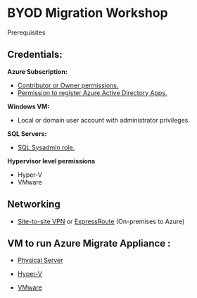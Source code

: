﻿# BYOD Migration Workshop

Prerequisites 

## Credentials: 

**Azure Subscription:**  
* [Contributor or Owner permissions.](https://learn.microsoft.com/en-us/azure/role-based-access-control/role-assignments-portal-subscription-admin) 
* [Permission to register Azure Active Directory Apps.](https://learn.microsoft.com/en-us/azure/active-directory/develop/quickstart-register-app#prerequisites)

**Windows VM:** 
* Local or domain user account with administrator privileges. 

**SQL Servers:**
* [SQL Sysadmin role.](https://learn.microsoft.com/en-us/sql/relational-databases/system-stored-procedures/sp-addsrvrolemember-transact-sql?view=sql-server-2016)

**Hypervisor level permissions**
* Hyper-V
* VMware


## Networking
* [Site-to-site VPN](https://learn.microsoft.com/en-us/azure/vpn-gateway/vpn-gateway-about-vpngateways) or [ExpressRoute](https://learn.microsoft.com/en-us/azure/expressroute/expressroute-introduction)  (On-premises to Azure)

## VM to run Azure Migrate Appliance :
* [Physical Server](https://learn.microsoft.com/en-us/azure/migrate/tutorial-discover-physical#prerequisites)

* [Hyper-V](https://learn.microsoft.com/en-us/azure/migrate/tutorial-discover-hyper-v#prerequisites)

* [VMware](https://learn.microsoft.com/en-us/azure/migrate/tutorial-discover-vmware#prerequisites)









